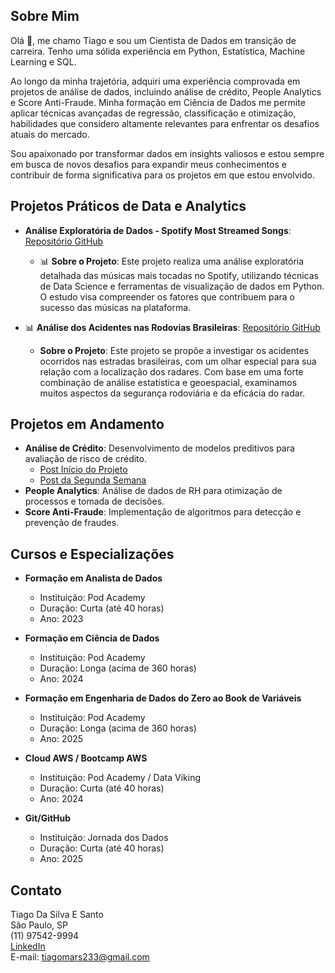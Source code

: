 ## Sobre Mim
Olá 👋, me chamo Tiago e sou um Cientista de Dados em transição de carreira. Tenho uma sólida experiência em Python, Estatística, Machine Learning e SQL.

Ao longo da minha trajetória, adquiri uma experiência comprovada em projetos de análise de dados, incluindo análise de crédito, People Analytics e Score Anti-Fraude. Minha formação em Ciência de Dados me permite aplicar técnicas avançadas de regressão, classificação e otimização, habilidades que considero altamente relevantes para enfrentar os desafios atuais do mercado.

Sou apaixonado por transformar dados em insights valiosos e estou sempre em busca de novos desafios para expandir meus conhecimentos e contribuir de forma significativa para os projetos em que estou envolvido.

## Projetos Práticos de Data e Analytics
- **Análise Exploratória de Dados - Spotify Most Streamed Songs**: [Repositório GitHub](https://github.com/tmarsbr/EDA)
  - 📊 **Sobre o Projeto**: Este projeto realiza uma análise exploratória detalhada das músicas mais tocadas no Spotify, utilizando técnicas de Data Science e ferramentas de visualização de dados em Python. O estudo visa compreender os fatores que contribuem para o sucesso das músicas na plataforma.

- 📊 **Análise dos Acidentes nas Rodovias Brasileiras**: [Repositório GitHub](https://github.com/tmarsbr/analise-PRF-)
  - **Sobre o Projeto**: Este projeto se propõe a investigar os acidentes ocorridos nas estradas brasileiras, com um olhar especial para sua relação com a localização dos radares. Com base em uma forte combinação de análise estatística e geoespacial, examinamos muitos aspectos da segurança rodoviária e da eficácia do radar.

## Projetos em Andamento
- **Análise de Crédito**: Desenvolvimento de modelos preditivos para avaliação de risco de crédito.
  - [Post Início do Projeto](https://www.linkedin.com/pulse/an%C3%A1lise-de-cr%C3%A9dito-o-in%C3%ADcio-uma-nova-jornada-em-ci%C3%AAncia-tiago-silva-070zf/?trackingId=I%2FKtlovKdoNnHe6quw1mqA%3D%3D)
  - [Post da Segunda Semana](https://www.linkedin.com/in/tiagocientistadados/recent-activity/all/)
- **People Analytics**: Análise de dados de RH para otimização de processos e tomada de decisões.
- **Score Anti-Fraude**: Implementação de algoritmos para detecção e prevenção de fraudes.

## Cursos e Especializações
- **Formação em Analista de Dados**
  - Instituição: Pod Academy
  - Duração: Curta (até 40 horas)
  - Ano: 2023

- **Formação em Ciência de Dados**
  - Instituição: Pod Academy
  - Duração: Longa (acima de 360 horas)
  - Ano: 2024

- **Formação em Engenharia de Dados do Zero ao Book de Variáveis**
  - Instituição: Pod Academy
  - Duração: Longa (acima de 360 horas)
  - Ano: 2025

- **Cloud AWS / Bootcamp AWS**
  - Instituição: Pod Academy / Data Viking
  - Duração: Curta (até 40 horas)
  - Ano: 2024

- **Git/GitHub**
  - Instituição: Jornada dos Dados
  - Duração: Curta (até 40 horas)
  - Ano: 2025

## Contato
Tiago Da Silva E Santo  
São Paulo, SP  
(11) 97542-9994  
[LinkedIn](https://www.linkedin.com/in/tiagocientistadados)  
E-mail: tiagomars233@gmail.com

